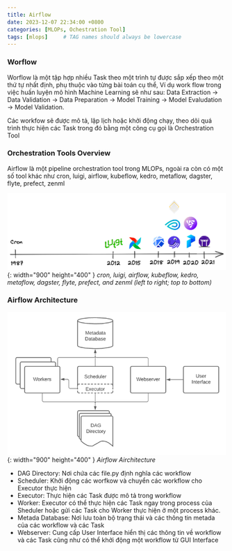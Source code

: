 ```yaml
---
title: Airflow
date: 2023-12-07 22:34:00 +0800
categories: [MLOPs, Ochestration Tool]
tags: [mlops]     # TAG names should always be lowercase
---
```


### Worflow
Worflow là một tập hợp nhiều Task theo một trình tự được sắp xếp theo một thứ tự nhất định, phụ thuộc vào từng bài toán cụ thể, Ví dụ work flow trong việc huấn luyện mô hình Machine Learning sẽ như sau: Data Extraction -> Data Validation -> Data Preparation -> Model Training -> Model Evaludation -> Model Validation.

Các workfow sẽ được mô tả, lập lịch hoặc khởi động chạy, theo dõi quá trình thực hiện các Task trong đó bằng một công cụ gọi là Orchestration Tool

### Orchestration Tools Overview
Airflow là một pipeline orchestration tool trong MLOPs, ngoài ra còn có một số tool khác như cron, luigi, airflow, kubeflow, kedro, metaflow, dagster, flyte, prefect, zenml

![Orchestration Tools](/assets/2023-12-07-airflow/orchestration-tools.png){: width="900" height="400" }
_cron, luigi, airflow, kubeflow, kedro, metaflow, dagster, flyte, prefect, and zenml (left to right; top to bottom)_

### Airflow Architecture
![Airflow Arichitecture](/assets/2023-12-07-airflow/arch-diag-basic.png){: width="900" height="400" }
_Airflow Airchitecture_

- DAG Directory: Nơi chứa các file.py định nghĩa các workflow
- Scheduler: Khởi động các worfkow và chuyển các workflow cho Executor thực hiện
- Executor: Thực hiện các Task được mô tả trong workflow
- Worker: Executor có thể thực hiện các Task ngay trong process của Sheduler hoặc gửi các Task cho Worker thực hiện ở một process khác.
- Metada Database: Nơi lưu toàn bộ trạng thái và các thông tin metada của các workflow và các Task
- Webserver: Cung cấp User Interface hiển thị các thông tin về workflow và các Task cũng như có thể khởi động một workflow từ GUI Interface